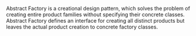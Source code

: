 Abstract Factory is a creational design pattern, which solves the problem of creating entire product families without specifying their concrete classes. 
Abstract Factory defines an interface for creating all distinct products but leaves the actual product creation to concrete factory classes.

